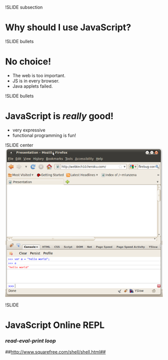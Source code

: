 !SLIDE subsection
# Why should I use JavaScript?


!SLIDE bullets
# No choice! #
* The web is too important.
* JS is in every browser.
* Java applets failed.

!SLIDE bullets
# JavaScript is *really* good! #
* very expressive
* functional programming is fun!

!SLIDE center
![firebug](firebug.png)

!SLIDE
# JavaScript Online REPL #
### *read-eval-print loop* ###

##http://www.squarefree.com/shell/shell.html##
